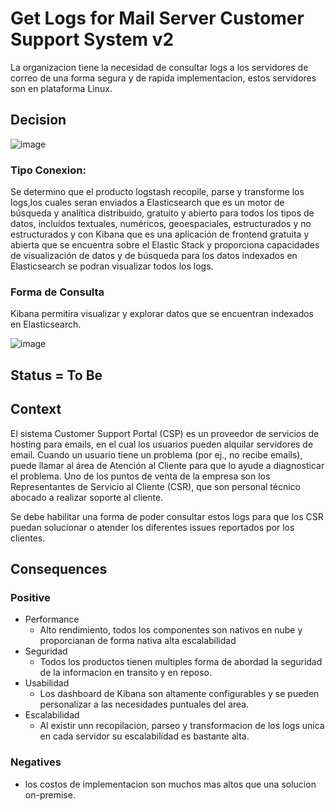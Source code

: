 # Get Logs for Mail Server Customer Support System v2

La organizacion tiene la necesidad de consultar logs a los servidores de correo de una forma segura y de rapida implementacion, estos servidores son en plataforma Linux.


## Decision

![image](https://github.com/CesarDaviid/ATD/assets/4713423/333009d8-f884-482e-ab3d-224ecd32be54)

### Tipo Conexion:

Se determino que el producto logstash recopile, parse y transforme los logs,los cuales seran enviados a Elasticsearch que es un motor de búsqueda y analítica distribuido, gratuito y abierto para todos los tipos de datos, incluidos textuales, numéricos, geoespaciales, estructurados y no estructurados y con Kibana que es una aplicación de frontend gratuita y abierta que se encuentra sobre el Elastic Stack y proporciona capacidades de visualización de datos y de búsqueda para los datos indexados en Elasticsearch se podran visualizar todos los logs.

### Forma de Consulta

Kibana permitira visualizar y explorar datos que se encuentran indexados en Elasticsearch.

![image](https://github.com/CesarDaviid/ATD/assets/4713423/0ba28ea4-95c5-4c3e-97dc-5e76cf0c9396)



## Status = To Be




## Context

El sistema Customer Support Portal (CSP) es un proveedor de servicios de hosting para emails, en el cual los usuarios pueden alquilar servidores de email. Cuando un usuario tiene un problema (por ej., no recibe emails), puede llamar al área de Atención al Cliente para que lo ayude a diagnosticar el problema. Uno de los puntos de venta de la empresa son los Representantes de Servicio al Cliente (CSR), que son personal técnico abocado a realizar soporte al cliente.

Se debe habilitar una forma de poder consultar estos logs para que los CSR puedan solucionar o atender los diferentes issues reportados por los clientes.


## Consequences
### Positive

* Performance
   * Alto rendimiento, todos los componentes son nativos en nube y proporcianan de forma nativa alta escalabilidad
* Seguridad
    * Todos los productos tienen multiples forma de abordad la seguridad de la informacion en transito y en reposo.
* Usabilidad
    * Los dashboard de Kibana son altamente configurables y se pueden personalizar a las necesidades puntuales del area.
* Escalabilidad
    * Al existir unn recopilacion, parseo y transformacion de los logs unica en cada servidor su escalabilidad es bastante alta.


### Negatives

* los costos de implementacion son muchos mas altos que una solucion on-premise.
